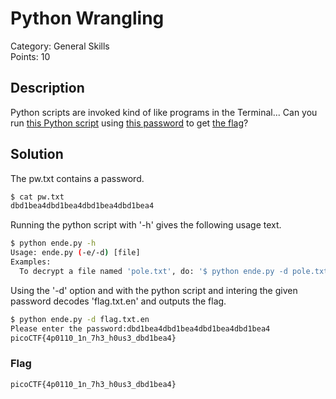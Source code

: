 # Python Wrangling 
Category: General Skills\
Points: 10

## Description
Python scripts are invoked kind of like programs in the Terminal... Can you run [this Python script](https://mercury.picoctf.net/static/1b247b1631eb377d9392bfa4871b2eb1/ende.py) using [this password](https://mercury.picoctf.net/static/1b247b1631eb377d9392bfa4871b2eb1/pw.txt) to get [the flag](https://mercury.picoctf.net/static/1b247b1631eb377d9392bfa4871b2eb1/flag.txt.en)?

## Solution
The pw.txt contains a password.
```bash
$ cat pw.txt
dbd1bea4dbd1bea4dbd1bea4dbd1bea4
```

Running the python script with '-h' gives the following usage text.
```bash
$ python ende.py -h            
Usage: ende.py (-e/-d) [file]
Examples:
  To decrypt a file named 'pole.txt', do: '$ python ende.py -d pole.txt'
```

Using the '-d' option and with the python script and intering the given password decodes 'flag.txt.en' and outputs the flag.
```bash
$ python ende.py -d flag.txt.en
Please enter the password:dbd1bea4dbd1bea4dbd1bea4dbd1bea4
picoCTF{4p0110_1n_7h3_h0us3_dbd1bea4}
```

### Flag
```
picoCTF{4p0110_1n_7h3_h0us3_dbd1bea4}
```